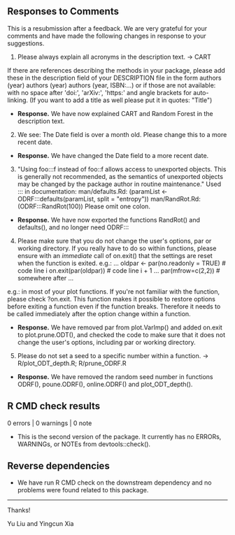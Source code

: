 ## Responses to Comments

This is a resubmission after a feedback. We are very grateful for your comments and have made the following changes in response to your suggestions.

1. Please always explain all acronyms in the description text. -> CART

If there are references describing the methods in your package, please add these in the description field of your DESCRIPTION file in the form
authors (year) 
authors (year) 
authors (year, ISBN:...)
or if those are not available: 
with no space after 'doi:', 'arXiv:', 'https:' and angle brackets for  auto-linking. (If you want to add a title as well please put it in quotes: "Title")

* **Response.** We have now explained CART and Random Forest in the description text.

2. We see: The Date field is over a month old. Please change this to a more recent date.

* **Response.** We have changed the Date field to a more recent date.


3. "Using foo:::f instead of foo::f allows access to unexported objects. This is generally not recommended, as the semantics of unexported objects may be changed by the package author in routine maintenance."
Used ::: in documentation:
      man/defaults.Rd:
         (paramList <- ODRF:::defaults(paramList, split = "entropy"))
      man/RandRot.Rd:
         (ODRF:::RandRot(100))
Please omit one colon.

* **Response.** We have now exported the functions RandRot() and defaults(), and no longer need ODRF:::


4. Please make sure that you do not change the user's options, par or working directory. If you really have to do so within functions, please ensure with an *immediate* call of on.exit() that the settings are reset when the function is exited.
e.g.:
...
oldpar <- par(no.readonly = TRUE) # code line i
on.exit(par(oldpar)) # code line i + 1
...
par(mfrow=c(2,2)) # somewhere after
...

e.g.: in most of your plot functions.
If you're not familiar with the function, please check ?on.exit. This function makes it possible to restore options before exiting a function  even if the function breaks. Therefore it needs to be called immediately after the option change within a function.

* **Response.** We have removed par from plot.VarImp() and added on.exit to plot.prune.ODT(), and checked the code to make sure that it does not change the user's options, including par or working directory.


5. Please do not set a seed to a specific number within a function. -> 
R/plot_ODT_depth.R; R/prune_ODRF.R

* **Response.** We have removed the random seed number in functions ODRF(), poune.ODRF(), online.ODRF() and plot_ODT_depth().


## R CMD check results

0 errors | 0 warnings | 0 note

* This is the second version of the package. It currently has no ERRORs, WARNINGs, or NOTEs from devtools::check().

## Reverse dependencies

* We have run R CMD check on the downstream dependency and no problems were found related to this package.


---
Thanks!

Yu Liu and Yingcun Xia
